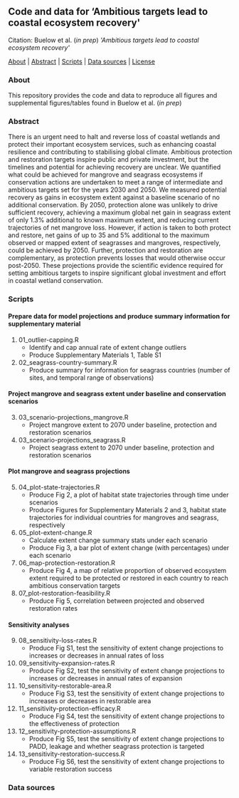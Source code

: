 ## Code and data for ‘Ambitious targets lead to coastal ecosystem recovery'

Citation: Buelow et al. (*in prep*) *'Ambitious targets lead to coastal ecosystem recovery'*

[About](#about) | [Abstract](#abstract) | [Scripts](#scripts) | [Data sources](#data-sources) | [License](LICENSE)

### About

This repository provides the code and data to reproduce all figures and supplemental figures/tables found in Buelow et al. (*in prep*)

### Abstract

There is an urgent need to halt and reverse loss of coastal wetlands and protect their important ecosystem services, such as enhancing coastal resilience and contributing to stabilising global climate. Ambitious protection and restoration targets inspire public and private investment, but the timelines and potential for achieving recovery are unclear. We quantified what could be achieved for mangrove and seagrass ecosystems if conservation actions are undertaken to meet a range of intermediate and ambitious targets set for the years 2030 and 2050. We measured potential recovery as gains in ecosystem extent against a baseline scenario of no additional conservation. By 2050, protection alone was unlikely to drive sufficient recovery, achieving a maximum global net gain in seagrass extent of only 1.3% additional to known maximum extent, and reducing current trajectories of net mangrove loss. However, if action is taken to both protect and restore, net gains of up to 35 and 5% additional to the maximum observed or mapped extent of seagrasses and mangroves, respectively, could be achieved by 2050. Further, protection and restoration are complementary, as protection prevents losses that would otherwise occur post-2050. These projections provide the scientific evidence required for setting ambitious targets to inspire significant global investment and effort in coastal wetland conservation.

### Scripts

#### Prepare data for model projections and produce summary information for supplementary material

1. 01_outlier-capping.R
    - Identify and cap annual rate of extent change outliers
    - Produce Supplementary Materials 1, Table S1
2. 02_seagrass-country-summary.R
    - Produce summary for information for seagrass countries (number of sites, and temporal range of observations)

#### Project mangrove and seagrass extent under baseline and conservation scenarios

3. 03_scenario-projections_mangrove.R
    - Project mangrove extent to 2070 under baseline, protection and restoration scenarios 
4. 03_scenario-projections_seagrass.R
    - Project seagrass extent to 2070 under baseline, protection and restoration scenarios 

#### Plot mangrove and seagrass projections

5. 04_plot-state-trajectories.R
   - Produce Fig 2, a plot of habitat state trajectories through time under scenarios
   - Produce Figures for Supplementary Materials 2 and 3, habitat state trajectories for individual countries for mangroves and seagrass, respectively
6. 05_plot-extent-change.R
   - Calculate extent change summary stats under each scenario
   - Produce Fig 3, a bar plot of extent change (with percentages) under each scenario
7. 06_map-protection-restoration.R
   - Produce Fig 4, a map of relative proportion of observed ecosystem extent required to be protected or restored in each country to reach ambitious conservation targets
8. 07_plot-restoration-feasibility.R
   - Produce Fig 5, correlation between projected and observed restoration rates

#### Sensitivity analyses

9. 08_sensitivity-loss-rates.R
   - Produce Fig S1, test the sensitivity of extent change projections to increases or decreases in annual rates of loss
10. 09_sensitivity-expansion-rates.R
    - Produce Fig S2, test the sensitivity of extent change projections to increases or decreases in annual rates of expansion
12. 10_sensitivity-restorable-area.R
    - Produce Fig S3, test the sensitivity of extent change projections to increases or decreases in restorable area
14. 11_sensitivity-protection-efficacy.R
    - Produce Fig S4, test the sensitivity of extent change projections to the effectiveness of protection
16. 12_sensitivity-protection-assumptions.R
    - Produce Fig S5, test the sensitivity of extent change projections to PADD, leakage and whether seagrass protection is targeted
18. 13_sensitivity-restoration-success.R
    - Produce Fig S6, test the sensitivity of extent change projections to variable restoration success

### Data sources
